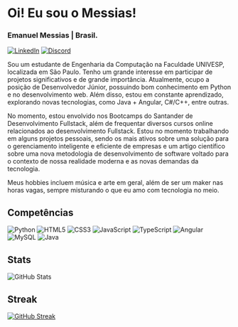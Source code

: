 # Oi! Eu sou o Messias!
### Emanuel Messias | Brasil.
[![LinkedIn](https://img.shields.io/badge/LinkedIn-000?style=for-the-badge&logo=linkedin&logoColor=0E76A8)](https://www.linkedin.com/in/messias-pro/) [![Discord](https://img.shields.io/badge/Discord-000?style=for-the-badge&logo=discord)](https://discord.com/users/messiasof)

Sou um estudante de Engenharia da Computação na Faculdade UNIVESP, localizada em São Paulo. Tenho um grande interesse em participar de projetos significativos e de grande importância. Atualmente, ocupo a posição de Desenvolvedor Júnior, possuindo bom conhecimento em Python e no desenvolvimento web. Além disso, estou em constante aprendizado, explorando novas tecnologias, como Java + Angular, C#/C++, entre outras.

No momento, estou envolvido nos Bootcamps do Santander de Desenvolvimento Fullstack, além de frequentar diversos cursos online relacionados ao desenvolvimento Fullstack. Estou no momento trabalhando em alguns projetos pessoais, sendo os mais ativos sobre uma solução para o gerenciamento inteligente e eficiente de empresas e um artigo científico sobre uma nova metodologia de desenvolvimento de software voltado para o contexto de nossa realidade moderna e as novas demandas da tecnologia.

Meus hobbies incluem música e arte em geral, além de ser um maker nas horas vagas, sempre misturando o que eu amo com tecnologia no meio.

## Competências
![Python](https://img.shields.io/badge/Python-000?style=for-the-badge&logo=python) ![HTML5](https://img.shields.io/badge/HTML5-000?style=for-the-badge&logo=html5) ![CSS3](https://img.shields.io/badge/CSS3-000?style=for-the-badge&logo=css3&logoColor=264CE4) ![JavaScript](https://img.shields.io/badge/JavaScript-000?style=for-the-badge&logo=javascript) ![TypeScript](https://img.shields.io/badge/TypeScript-000?style=for-the-badge&logo=typescript) ![Angular](https://img.shields.io/badge/Angular-000?style=for-the-badge&logo=angular&logoColor=C3002F) ![MySQL](https://img.shields.io/badge/MySQL-000?style=for-the-badge&logo=mysql&logoColor=005C84) ![Java](https://img.shields.io/badge/Java-000?style=for-the-badge&logo=java) 

## Stats
![GitHub Stats](https://github-readme-stats.vercel.app/api?username=messiasof&theme=transparent&bg_color=000&border_color=30A3DC&show_icons=true&icon_color=30A3DC&title_color=E94D5F&text_color=FFF)

## Streak
[![GitHub Streak](https://streak-stats.demolab.com/?user=messiasof&theme=bear&background=000&border=30A3DC&dates=FFF)](https://git.io/streak-stats)